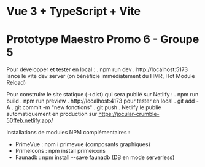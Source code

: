 # Vue 3 + TypeScript + Vite
# Prototype Maestro Promo 6 - Groupe 5

Pour développer et tester en local :
. npm run dev
. http://localhost:5173 lance le vite dev server (on bénéficie immédiatement du HMR, Hot Module Reload)

Pour construire le site statique (->dist) qui sera publié sur Netlify :
. npm run build
. npm run preview
. http://localhost:4173 pour tester en local
. git add -A
. git commit -m "new fonctions"
. git push
. Netlify le publie automatiquement en production sur https://jocular-crumble-50ffeb.netlify.app/

Installations de modules NPM complémentaires :

- PrimeVue : npm i primevue (composants graphiques)
- PrimeIcons : npm install primeicons
- Faunadb : npm install --save faunadb (DB en mode serverless)



